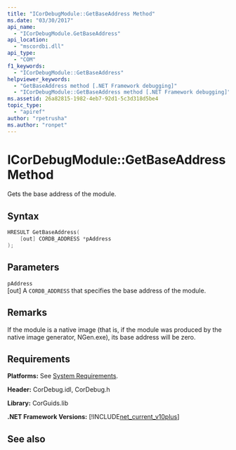 ```yaml
---
title: "ICorDebugModule::GetBaseAddress Method"
ms.date: "03/30/2017"
api_name: 
  - "ICorDebugModule.GetBaseAddress"
api_location: 
  - "mscordbi.dll"
api_type: 
  - "COM"
f1_keywords: 
  - "ICorDebugModule::GetBaseAddress"
helpviewer_keywords: 
  - "GetBaseAddress method [.NET Framework debugging]"
  - "ICorDebugModule::GetBaseAddress method [.NET Framework debugging]"
ms.assetid: 26a82815-1982-4eb7-92d1-5c3d318d5be4
topic_type: 
  - "apiref"
author: "rpetrusha"
ms.author: "ronpet"
---
```

# ICorDebugModule::GetBaseAddress Method
Gets the base address of the module.  
  
## Syntax  
  
```cpp  
HRESULT GetBaseAddress(  
    [out] CORDB_ADDRESS *pAddress  
);  
```  
  
## Parameters  
 `pAddress`  
 [out] A `CORDB_ADDRESS` that specifies the base address of the module.  
  
## Remarks  
 If the module is a native image (that is, if the module was produced by the native image generator, NGen.exe), its base address will be zero.  
  
## Requirements  
 **Platforms:** See [System Requirements](../../../../docs/framework/get-started/system-requirements.md).  
  
 **Header:** CorDebug.idl, CorDebug.h  
  
 **Library:** CorGuids.lib  
  
 **.NET Framework Versions:** [!INCLUDE[net_current_v10plus](../../../../includes/net-current-v10plus-md.md)]  
  
## See also
